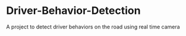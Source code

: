 # Driver-Behavior-Detection
A project to detect driver behaviors on the road using real time camera
